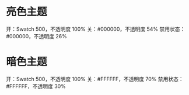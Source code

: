 # 亮色主题

开：Swatch 500，不透明度 100%
关：#000000，不透明度 54%
禁用状态：#000000，不透明度 26%

# 暗色主题

开：Swatch 500，不透明度 100%
关：#FFFFFF，不透明度 70%
禁用状态：#FFFFFF，不透明度 30%
